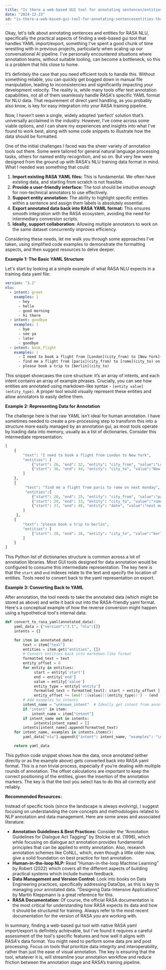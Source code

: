 ```yaml
---
title: "Is there a web-based GUI tool for annotating sentences/entities that supports RASA NLU YAML import/export?"
date: "2024-12-23"
id: "is-there-a-web-based-gui-tool-for-annotating-sentencesentities-that-supports-rasa-nlu-yaml-importexport"
---
```


Okay, let's talk about annotating sentences and entities for RASA NLU, specifically the practical aspects of finding a web-based gui tool that handles YAML import/export, something I've spent a good chunk of time wrestling with in previous projects, particularly when scaling up our conversational AI pipeline. I've personally encountered situations where annotation teams, without suitable tooling, can become a bottleneck, so this is a problem that hits close to home.

It’s definitely the case that you need efficient tools to handle this. Without something reliable, you can quickly get bogged down in manual file manipulation, leading to inconsistencies and significantly impacting your development velocity. The reality is, while many tools offer text annotation capabilities, not all of them seamlessly handle RASA's specific YAML format for NLU data. That requirement of direct yaml handling, as you probably also know, is key for easy integration into your RASA training pipeline.

Now, I haven’t seen a single, widely adopted ‘perfect’ solution that’s universally acclaimed in the industry. However, I've come across some viable options, and I can share my experiences and insights into what I've found to work best, along with some code snippets to illustrate how the data should be formatted.

One of the initial challenges I faced was the sheer variety of annotation tools out there. Some were tailored for general natural language processing tasks, others for named entity recognition, and so on. But very few were designed from the ground up with RASA's NLU training data format in mind. What I needed was something that could:

1.  **Import existing RASA YAML files:** This is fundamental. We often have existing data, and starting from scratch is not feasible.
2.  **Provide a user-friendly interface:** The tool should be intuitive enough for non-technical annotators to use effectively.
3.  **Support entity annotation:** The ability to highlight specific entities within a sentence and assign them labels is absolutely essential.
4.  **Export annotated data back into RASA YAML format:** This ensures smooth integration with the RASA ecosystem, avoiding the need for intermediary conversion scripts.
5.  **Ideally, support collaboration:** Allowing multiple annotators to work on the same dataset concurrently improves efficiency.

Considering these needs, let me walk you through some approaches I've taken, using simplified code examples to demonstrate the formatting aspects, and then suggest resources to delve deeper.

**Example 1: The Basic YAML Structure**

Let's start by looking at a simple example of what RASA NLU expects in a training data yaml file:

```yaml
version: "3.1"
nlu:
  - intent: greet
    examples: |
      - hey
      - hello
      - good morning
      - hi there
  - intent: goodbye
    examples: |
      - bye
      - see ya
      - later
      - goodbye
  - intent: book_flight
    examples: |
      - I need to book a flight from [London](city_from) to [New York](city_to)
      - find me a flight from [paris](city_from) to [rome](city_to) on [next monday](date)
      - please book a trip to [berlin](city_to)
```

This snippet showcases the core structure: it’s an array of intents, and each intent contains an array of example phrases. Crucially, you can see how entities are annotated using markdown-like syntax - `[entity value](entity_type)`. A proper tool would visually represent these entities and allow annotators to easily define them.

**Example 2: Representing Data for Annotation**

The challenge here is that raw YAML isn’t ideal for human annotation. I have sometimes needed to create a pre-processing step to transform this into a structure more easily managed by an annotation gui, as most tools operate by loading data into memory, usually as a list of dictionaries. Consider this intermediate representation:

```python
[
    {
        "text": "I need to book a flight from London to New York",
        "entities": [
            {"start": 26, "end": 32, "entity": "city_from", "value":"London"},
            {"start": 36, "end": 44, "entity": "city_to", "value":"New York"}
        ]
    },
    {
         "text": "find me a flight from paris to rome on next monday",
         "entities":[
            {"start": 20, "end": 25, "entity": "city_from", "value":"paris"},
            {"start": 29, "end": 33, "entity": "city_to", "value":"rome"},
            {"start": 37, "end": 48, "entity": "date", "value":"next monday"}
        ]
     },
    {
        "text": "please book a trip to berlin",
        "entities": [
            {"start": 20, "end": 26, "entity": "city_to", "value":"berlin"}
        ]
    }
]
```

This Python list of dictionaries structure is common across a lot of annotation libraries. Most GUI tools designed for data annotation would be configured to consume this intermediate representation. The key here is that the `start` and `end` indexes relate to the text and specify the location of entities. Tools need to convert back to the yaml representation on export.

**Example 3: Converting Back to YAML**

After annotation, the tool needs to take the annotated data (which might be stored as above) and write it back out into the RASA-friendly yaml format. Here's a conceptual example of how the reverse conversion might happen using a hypothetical tool's internal data:

```python
def convert_to_rasa_yaml(annotated_data):
    yaml_data = {"version":"3.1", "nlu":[]}
    intents = {}

    for item in annotated_data:
        text = item["text"]
        entities = item.get("entities", [])
        # Convert entities back into markdown-like format
        formatted_text = text
        entity_offset = 0
        for entity in entities:
             start = entity['start']
             end = entity['end']
             value = entity['value']
             entity_type = entity['entity']
             formatted_text = formatted_text[: start + entity_offset ] + f'[{value}]({entity_type})' + formatted_text[end + entity_offset:]
             entity_offset += len(f'[{value}]({entity_type})') - (end - start)
        # Add examples to intents
        intent_name = "unknown_intent"  # Ideally get intent from annotations if available
        if "intent" in item:
            intent_name = item["intent"]
        if intent_name not in intents:
             intents[intent_name] = []
        intents[intent_name].append(formatted_text)
    for intent_name, examples in intents.items():
        yaml_data["nlu"].append({"intent": intent_name, "examples": "\n    - " + "\n    - ".join(examples) + "\n"})

    return yaml_data

```
This python code snippet shows how the data, once annotated (either directly or as the example above) gets converted back into RASA yaml format. This is a non trivial process, especially if you’re dealing with multiple rounds of annotation. The offset calculations are important to keep the correct positioning of the entities, given the insertion of the annotation markers. The key is that the tool you select has to do this all correctly and reliably.

**Recommended Resources:**

Instead of specific tools (since the landscape is always evolving), I suggest focusing on understanding the core concepts and methodologies related to NLP annotation and data management. Here are some areas and associated literature:

*   **Annotation Guidelines & Best Practices:** Consider the “Annotation Guidelines for Dialogue Act Tagging” by Stolcke et al. (1998), which while focusing on dialogue act annotation provides fundamental principles that can be applied to entity annotation. Also, research annotation schemes like CoNLL, which, even though a little older now, give a solid foundation on best practice for text annotation.
*   **Human-in-the-loop NLP:** Read “Human-in-the-loop Machine Learning” by Robert (2022) which covers all the different aspects of building practical systems which include human feedback.
*   **Data Management and Version Control:** Look into books on Data Engineering practices, specifically addressing DataOps, as this is key to managing your annotated data. "Designing Data-Intensive Applications" by Martin Kleppmann is a great reference for this.
*   **RASA Documentation:** Of course, the official RASA documentation is the most critical for understanding how RASA expects its data and how it should be structured for training. Always refer to the most recent documentation for the version of RASA you are working with.

In summary, finding a web-based gui tool with native RASA yaml import/export is definitely achievable, but I've found it requires a careful assessment of the tool's specific features and how well it aligns with RASA's data format. You might need to perform some data pre and post processing. Focus on tools that prioritize data integrity and interoperability, rather than just the ease of visual annotation. The key is ensuring that the tool, whatever it is, will streamline your annotation workflow and reduce friction between the annotation stage and RASA’s training pipeline.
